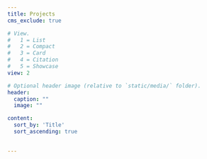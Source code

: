 ```yaml
---
title: Projects
cms_exclude: true

# View.
#   1 = List
#   2 = Compact
#   3 = Card
#   4 = Citation
#   5 = Showcase
view: 2

# Optional header image (relative to `static/media/` folder).
header:
  caption: ""
  image: ""

content:
  sort_by: 'Title'
  sort_ascending: true

  
---
```

